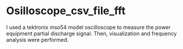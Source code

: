 # Osilloscope_csv_file_fft
I used a tektronix mso54 model oscilloscope to measure the power equipment partial discharge signal. Then, visualization and frequency analysis were performed.

